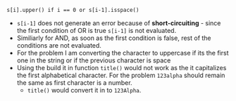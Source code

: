 `s[i].upper() if i == 0 or s[i-1].isspace()`

- `s[i-1]` does not generate an error because of **short-circuiting** - since the first condition of OR is true `s[i-1]` is not evaluated.
- Similiarly for AND, as soon as the first condition is false, rest of the conditions are not evaluated.
- For the problem I am converting the character to uppercase if its the first one in the string or if the previous character is space
- Using the build it in function `title()` would not work as the it capitalizes the first alphabetical character. For the problem `123alpha` should remain the same as first character is a number.
    - `title()` would convert it in to `123Alpha`.
